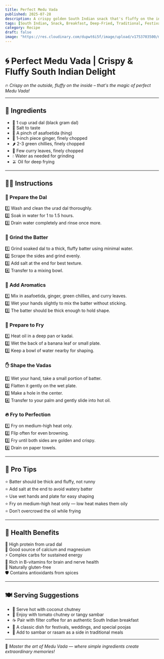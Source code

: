 ```yaml
---
title: Perfect Medu Vada  
published: 2025-07-28  
description: A crispy golden South Indian snack that's fluffy on the inside and crunchy on the outside — a beloved classic perfect for breakfast or evening tea!  
tags: [South Indian, Snack, Breakfast, Deep-Fried, Traditional, Festival]  
category: Recipe  
draft: false  
image: "https://res.cloudinary.com/dupwt6i5f/image/upload/v1753703500/medu_vada.jpg"  
---
```


# 🌀 Perfect Medu Vada | Crispy & Fluffy South Indian Delight

🔥 *Crispy on the outside, fluffy on the inside – that's the magic of perfect Medu Vada!*

---

## 🥘 Ingredients

- 🌾 1 cup urad dal (black gram dal)  
- 🧂 Salt to taste  
- 🧄 A pinch of asafoetida (hing)  
- 🫚 1-inch piece ginger, finely chopped  
- 🌶️ 2-3 green chillies, finely chopped  
- 🍃 Few curry leaves, finely chopped  
- 💧 Water as needed for grinding  
- 🫒 Oil for deep frying  

---

## 👩‍🍳 Instructions

### 🧽 Prepare the Dal  
1️⃣ Wash and clean the urad dal thoroughly.  
2️⃣ Soak in water for 1 to 1.5 hours.  
3️⃣ Drain water completely and rinse once more.

### 🔄 Grind the Batter  
1️⃣ Grind soaked dal to a thick, fluffy batter using minimal water.  
2️⃣ Scrape the sides and grind evenly.  
3️⃣ Add salt at the end for best texture.  
4️⃣ Transfer to a mixing bowl.

### 🌿 Add Aromatics  
1️⃣ Mix in asafoetida, ginger, green chillies, and curry leaves.  
2️⃣ Wet your hands slightly to mix the batter without sticking.  
3️⃣ The batter should be thick enough to hold shape.

### 🍳 Prepare to Fry  
1️⃣ Heat oil in a deep pan or kadai.  
2️⃣ Wet the back of a banana leaf or small plate.  
3️⃣ Keep a bowl of water nearby for shaping.  

### ✋ Shape the Vadas  
1️⃣ Wet your hand, take a small portion of batter.  
2️⃣ Flatten it gently on the wet plate.  
3️⃣ Make a hole in the center.  
4️⃣ Transfer to your palm and gently slide into hot oil.

### 🔥 Fry to Perfection  
1️⃣ Fry on medium-high heat only.  
2️⃣ Flip often for even browning.  
3️⃣ Fry until both sides are golden and crispy.  
4️⃣ Drain on paper towels.

---

## 📝 Pro Tips

⭐ Batter should be thick and fluffy, not runny  
⭐ Add salt at the end to avoid watery batter  
⭐ Use wet hands and plate for easy shaping  
⭐ Fry on medium-high heat only — low heat makes them oily  
⭐ Don’t overcrowd the oil while frying

---

## 🌟 Health Benefits

💪 High protein from urad dal  
🦴 Good source of calcium and magnesium  
⚡ Complex carbs for sustained energy  
🧠 Rich in B-vitamins for brain and nerve health  
🌱 Naturally gluten-free  
🛡️ Contains antioxidants from spices

---

## 🍽️ Serving Suggestions

- 🥥 Serve hot with coconut chutney  
- 🍅 Enjoy with tomato chutney or tangy sambar  
- ☕ Pair with filter coffee for an authentic South Indian breakfast  
- 🎉 A classic dish for festivals, weddings, and special poojas  
- 🍛 Add to sambar or rasam as a side in traditional meals  

---

💫 *Master the art of Medu Vada — where simple ingredients create extraordinary memories!*

